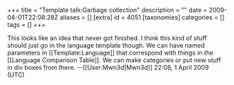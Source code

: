 +++
title = "Template talk:Garbage collection"
description = ""
date = 2009-04-01T22:08:28Z
aliases = []
[extra]
id = 4051
[taxonomies]
categories = []
tags = []
+++

This looks like an idea that never got finished. I think this kind of stuff should just go in the language template though. We can have named parameters in [[Template:Language]] that correspond with things in the [[Language Comparison Table]]. We can make categories or put new stuff in div boxes from there. --[[User:Mwn3d|Mwn3d]] 22:08, 1 April 2009 (UTC)
